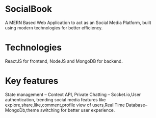 # SocialBook
A MERN Based Web Application to act as an Social Media Platform, built using modern technologies for better efficiency.

# Technologies 
ReactJS for frontend,
NodeJS and MongoDB for backend.

# Key features 
State management – Context     API, Private Chatting – Socket.io,User authentication, trending social media features like explore,share,like,comment,profile view of users,Real Time Database–MongoDb,theme switching for better user experience.
